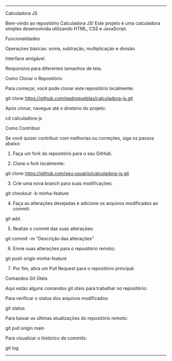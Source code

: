 
---

Calculadora JS

Bem-vindo ao repositório Calculadora JS! Este projeto é uma calculadora simples desenvolvida utilizando HTML, CSS e JavaScript.

Funcionalidades

Operações básicas: soma, subtração, multiplicação e divisão.

Interface amigável.

Responsivo para diferentes tamanhos de tela.


Como Clonar o Repositório

Para começar, você pode clonar este repositório localmente:

git clone https://github.com/pedroqueblas/calculadora-js.git

Após clonar, navegue até o diretório do projeto:

cd calculadora-js

Como Contribuir

Se você quiser contribuir com melhorias ou correções, siga os passos abaixo:

1. Faça um fork do repositório para o seu GitHub.


2. Clone o fork localmente:

git clone https://github.com/seu-usuario/calculadora-js.git


3. Crie uma nova branch para suas modificações:

git checkout -b minha-feature


4. Faça as alterações desejadas e adicione os arquivos modificados ao commit:

git add .


5. Realize o commit das suas alterações:

git commit -m "Descrição das alterações"


6. Envie suas alterações para o repositório remoto:

git push origin minha-feature


7. Por fim, abra um Pull Request para o repositório principal.



Comandos Git Úteis

Aqui estão alguns comandos git úteis para trabalhar no repositório:

Para verificar o status dos arquivos modificados:

git status

Para baixar as últimas atualizações do repositório remoto:

git pull origin main

Para visualizar o histórico de commits:

git log

---

